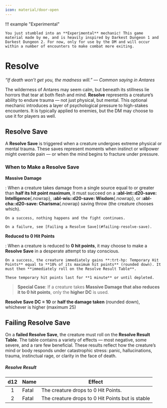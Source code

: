 ```yaml
---
icon: material/door-open
---
```


!!! example "Experimental"

    You just stumbled into an **Experimental** mechanic! This game material made by me, and is heavily inspired by Darkest Dungeon 1 and Darkest Dungeon 2. For now, only for use by the DM and will occur within a number of encounters to make combat more exiting.

# Resolve

*“If death won’t get you, the madness will.” — Common saying in Antares*

The wilderness of Antares may seem calm, but beneath its stillness lie horrors that tear at both flesh and mind. **Resolve** represents a creature’s ability to endure trauma — not just physical, but mental. This optional mechanic introduces a layer of psychological pressure to high-stakes encounters. It is typically applied to enemies, but the DM may choose to use it for players as well.

## Resolve Save

A **Resolve Save** is triggered when a creature undergoes extreme physical or mental trauma. These saves represent moments when instinct or willpower might override pain — or when the mind begins to fracture under pressure.

### When to Make a Resolve Save

**Massive Damage**

:   When a creature takes damage from a single source equal to or greater than **half its hit point maximum**, it must succeed on a **:abl-int::d20-save: Intelligence**{.nowrap}, **:abl-wis::d20-save: Wisdom**{.nowrap}, or **:abl-cha::d20-save: Charisma**{.nowrap} saving throw (the creature chooses which).

    On a success, nothing happens and the fight continues.

    On a failure, see [Failing a Resolve Save](#failing-resolve-save).

**Reduced to 0 Hit Points**

:   When a creature is reduced to **0 hit points**, it may choose to make a **Resolve Save** in a desperate attempt to stay conscious.
  
    On a success, the creature immediately gains **:trt-hp: Temporary Hit Points** equal to **10% of its maximum hit points** (rounded down). It must then **immediately roll on the Resolve Result Table**.

    These temporary hit points last for **1 minute** or until depleted.

> **Special Case**: If a creature takes **Massive Damage that also reduces it to 0 hit points**, only the **higher DC** is used.

**Resolve Save DC = 10** or **half the damage taken** (rounded down), whichever is higher (maximum 25)

## Failing Resolve Save

On a **failed Resolve Save**, the creature must roll on the **Resolve Result Table**.
The table contains a variety of effects — most negative, some severe, and a rare few beneficial. These results reflect how the creature’s mind or body responds under catastrophic stress: panic, hallucinations, trauma, instinctual rage, or clarity in the face of death.

##### Resolve Result

| d12 | Name | Effect |
|:-:|---|---|
| 1 | Fatal | The creature drops to 0 Hit Points. |
| 2 | Fatal | The creature drops to 0 Hit Points but is stable |

